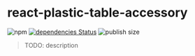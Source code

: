 # react-plastic-table-accessory

![npm](https://img.shields.io/npm/v/react-plastic-table-accessory)
[![dependencies Status](https://david-dm.org/homuler/react-plastic-table/status.svg?path=packages/react-plastic-table-accessory)](https://david-dm.org/homuler/react-plastic-table?path=packages/react-plastic-table-accessory)
![publish size](https://badgen.net/packagephobia/publish/react-plastic-table-accessory)

> TODO: description

